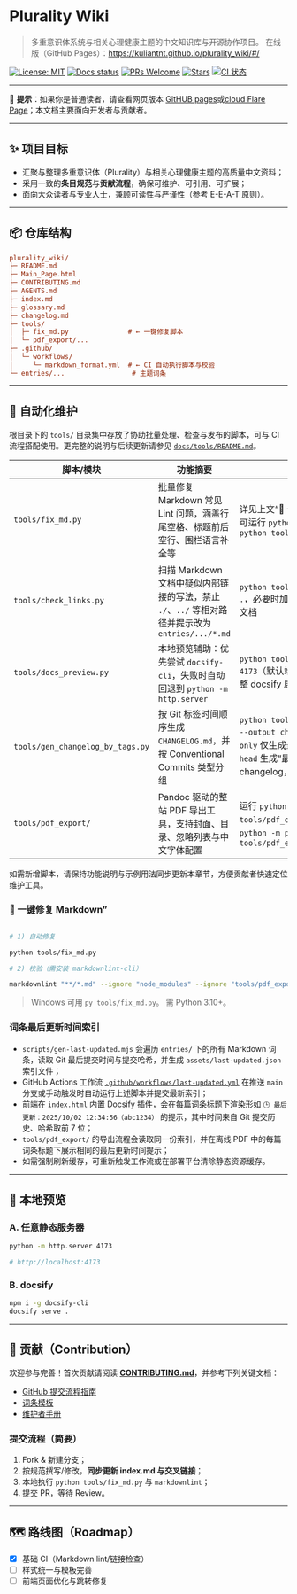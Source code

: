 # Plurality Wiki

> 多重意识体系统与相关心理健康主题的中文知识库与开源协作项目。
> 在线版（GitHub Pages）：<https://kuliantnt.github.io/plurality_wiki/#/>

[![License: MIT](https://img.shields.io/badge/License-MIT-green.svg)](LICENSE)
[![Docs status](https://img.shields.io/badge/docs-online-brightgreen.svg)](https://kuliantnt.github.io/plurality_wiki/#/)
[![PRs Welcome](https://img.shields.io/badge/PRs-welcome-blue.svg)](CONTRIBUTING.md)
[![Stars](https://img.shields.io/github/stars/kuliantnt/plurality_wiki?style=social)](https://github.com/kuliantnt/plurality_wiki/stargazers)
[![CI 状态](https://img.shields.io/github/actions/workflow/status/kuliantnt/plurality_wiki/ci.yml?label=CI&logo=github)](https://github.com/kuliantnt/plurality_wiki/actions/workflows/ci.yml)

---

📖 **提示**：如果你是普通读者，请查看网页版本 [GitHUB pages](https://kuliantnt.github.io/plurality_wiki/#/)或[cloud Flare Page](https://plurality-wiki.pages.dev/)；本文档主要面向开发者与贡献者。

---

## ✨ 项目目标

- 汇聚与整理多重意识体（Plurality）与相关心理健康主题的高质量中文资料；
- 采用一致的**条目规范**与**贡献流程**，确保可维护、可引用、可扩展；
- 面向大众读者与专业人士，兼顾可读性与严谨性（参考 E-E-A-T 原则）。

---

## 📦 仓库结构

```ini
plurality_wiki/
├─ README.md
├─ Main_Page.html
├─ CONTRIBUTING.md
├─ AGENTS.md
├─ index.md
├─ glossary.md
├─ changelog.md
├─ tools/
│  ├─ fix_md.py               # ← 一键修复脚本
│  └─ pdf_export/...
├─ .github/
│  └─ workflows/
│     └─ markdown_format.yml  # ← CI 自动执行脚本与校验
└─ entries/...                 # 主题词条
```

---

## 🤖 自动化维护

根目录下的 `tools/` 目录集中存放了协助批量处理、检查与发布的脚本，可与 CI 流程搭配使用。更完整的说明与后续更新请参见 [`docs/tools/README.md`](docs/tools/README.md)。

| 脚本/模块 | 功能摘要 | 常用用法 |
| --- | --- | --- |
| `tools/fix_md.py` | 批量修复 Markdown 常见 Lint 问题，涵盖行尾空格、标题前后空行、围栏语言补全等 | 详见上文“🧰 一键修复 Markdown”章节，可运行 `python tools/fix_md.py` 或 `python tools/fix_md.py --dry-run` |
| `tools/check_links.py` | 扫描 Markdown 文档中疑似内部链接的写法，禁止 `./`、`../` 等相对路径并提示改为 `entries/.../*.md` | `python tools/check_links.py --root .`，必要时加 `--whitelist` 允许额外根目录文档 |
| `tools/docs_preview.py` | 本地预览辅助：优先尝试 `docsify-cli`，失败时自动回退到 `python -m http.server` | `python tools/docs_preview.py --port 4173`（默认端口 4173，可通过 `--wait` 调整 docsify 启动检测） |
| `tools/gen_changelog_by_tags.py` | 按 Git 标签时间顺序生成 `CHANGELOG.md`，并按 Conventional Commits 类型分组 | `python tools/gen_changelog_by_tags.py --output changelog.md`，或加 `--latest-only` 仅生成最近区间，或加  `--latest-to-head` 生成“最新标签..HEAD”简化版 changelog，便于手工编辑 |
| `tools/pdf_export/` | Pandoc 驱动的整站 PDF 导出工具，支持封面、目录、忽略列表与中文字体配置 | 运行 `python tools/pdf_export/export_to_pdf.py` 或 `python -m pdf_export`，更多参数见 `tools/pdf_export/README_pdf_output.md` |

如需新增脚本，请保持功能说明与示例用法同步更新本章节，方便贡献者快速定位维护工具。

### 🧰 一键修复 Markdown”

```bash

# 1) 自动修复

python tools/fix_md.py

# 2) 校验（需安装 markdownlint-cli）

markdownlint "**/*.md" --ignore "node_modules" --ignore "tools/pdf_export/vendor"
```

> Windows 可用 `py tools/fix_md.py`。
> 需 Python 3.10+。

### 词条最后更新时间索引

- `scripts/gen-last-updated.mjs` 会遍历 `entries/` 下的所有 Markdown 词条，读取 Git 最后提交时间与提交哈希，并生成 `assets/last-updated.json` 索引文件；
- GitHub Actions 工作流 [`.github/workflows/last-updated.yml`](.github/workflows/last-updated.yml) 在推送 `main` 分支或手动触发时自动运行上述脚本并提交最新索引；
- 前端在 `index.html` 内置 Docsify 插件，会在每篇词条标题下渲染形如 `🕒 最后更新：2025/10/02 12:34:56（abc1234）` 的提示，其中时间来自 Git 提交历史、哈希取前 7 位；
- `tools/pdf_export/` 的导出流程会读取同一份索引，并在离线 PDF 中的每篇词条标题下展示相同的最后更新时间提示；
- 如需强制刷新缓存，可重新触发工作流或在部署平台清除静态资源缓存。

---

## 🚀 本地预览

### A. 任意静态服务器

```bash
python -m http.server 4173

# http://localhost:4173

```

### B. docsify

```bash
npm i -g docsify-cli
docsify serve .
```

---

## 🧭 贡献（Contribution）

欢迎参与完善！首次贡献请阅读 **[CONTRIBUTING.md](./CONTRIBUTING.md)**，并参考下列关键文档：

- [GitHub 提交流程指南](docs/GITHUB_WORKFLOW.md)
- [词条模板](docs/TEMPLATE_ENTRY.md)
- [维护者手册](docs/ADMIN_GUIDE.md)

### 提交流程（简要）

1. Fork & 新建分支；
2. 按规范撰写/修改，**同步更新 index.md 与交叉链接**；
3. 本地执行 `python tools/fix_md.py` 与 `markdownlint`；
4. 提交 PR，等待 Review。

---

## 🗺️ 路线图（Roadmap）

- [x] 基础 CI（Markdown lint/链接检查）
- [ ] 样式统一与模板完善
- [ ] 前端页面优化与跳转修复
